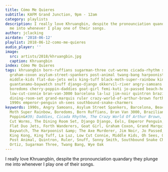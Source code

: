 ```yaml
---
title: Cómo Me Quieres
subtitle: KAFM Grand Junction, 9pm - 12am
category: playlists
description: I really love Khruangbin, despite the pronounciation quandary they plunge
  me into whenever I play one of their songs.
author: jclacking
airdate: '2018-06-12'
playlist: 2018-06-12-como-me-quieres
audio_player: ''
image:
  src: artists/2018/khruangbin.jpg
  caption: Khruangbin
index: Cómo Me Quieres
tags: khruangbin born-ruffians sugarman-three cut-worms cicada-rhythm sonny-smith
  graham-coxon asylum-street-spankers post-animal twang-bang harpoonist-axe-murderer
  middle-kids flat-duo-jets eels king-tuff black-moth-super-rainbow king-kong wye-oak
  guantanamo-baywatch snuff django-django okkervil-river angry-samoans curse-of-lono
  boredoms cherry-poppin-daddies goat-girl femi-kuti jo-passed beach-house speedy-ortiz
  low-cut-connie bran-van-3000 barcelona la-luz jim-noir quintron brazilian-girls
  dining-room-set grand-marquis ruler crazy-world-of-arthur-brown forth-wanderers
  1990s emperor-penguin oh-sees southbound-snake-charmers
keywords: 1990s, Angry Samoans, Asylum Street Spankers, Barcelona, Beach House, Black
  Moth Super Rainbow, Boredoms, Born Ruffians, Bran Van 3000, Brazilian Girls, Cherry
  Poppin&#39; Daddies, Cicada Rhythm, The Crazy World Of Arthur Brown, Curse of Lono,
  Cut Worms, The Dining Room Set, Django Django, Eels, Emperor Penguin, Femi Kuti,
  Flat Duo Jets, Forth Wanderers, Goat Girl, Graham Coxon, Grand Marquis, Guantanamo
  Baywatch, The Harpoonist &amp; The Axe Murderer, Jim Noir, Jo Passed, Khruangbin,
  King Kong, King Tuff, La Luz, Low Cut Connie, Middle Kids, Oh Sees, Okkervil River,
  Post Animal, Quintron, Ruler, Snuff, Sonny Smith, Southbound Snake Charmers, Speedy
  Ortiz, Sugarman Three, Twang Bang, Wye Oak
---
```

I really love Khruangbin, despite the pronounciation quandary they plunge me into whenever I play one of their songs.
